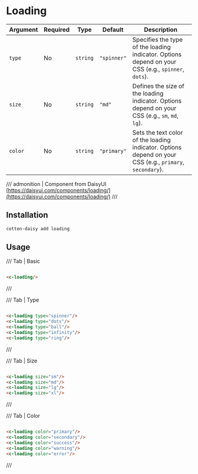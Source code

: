# Loading

| Argument | Required | Type     | Default     | Description                                                                                              |
|----------|----------|----------|-------------|----------------------------------------------------------------------------------------------------------|
| `type`   | No       | `string` | `"spinner"` | Specifies the type of the loading indicator. Options depend on your CSS (e.g., `spinner`, `dots`).       |
| `size`   | No       | `string` | `"md"`      | Defines the size of the loading indicator. Options depend on your CSS (e.g., `sm`, `md`, `lg`).          |
| `color`  | No       | `string` | `"primary"` | Sets the text color of the loading indicator. Options depend on your CSS (e.g., `primary`, `secondary`). |

/// admonition | Component from DaisyUI
[https://daisyui.com/components/loading/](https://daisyui.com/components/loading/)
///

## Installation

```bash
cotton-daisy add loading
```

## Usage

/// Tab | Basic

```html

<c-loading/>
```

///

/// Tab | Type

```html

<c-loading type="spinner"/>
<c-loading type="dots"/>
<c-loading type="ball"/>
<c-loading type="infinity"/>
<c-loading type="ring"/>
```

///

/// Tab | Size

```html

<c-loading size="sm"/>
<c-loading size="md"/>
<c-loading size="lg"/>
<c-loading size="xl"/>
```

///

/// Tab | Color

```html

<c-loading color="primary"/>
<c-loading color="secondary"/>
<c-loading color="success"/>
<c-loading color="warning"/>
<c-loading color="error"/>
```

///